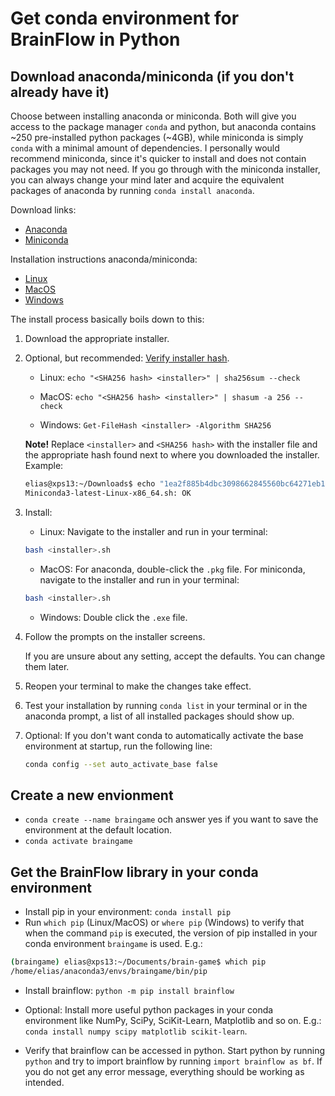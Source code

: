 # Get conda environment for BrainFlow in Python

## Download anaconda/miniconda (if you don't already have it)
Choose between installing anaconda or miniconda. Both will give you access to the package manager `conda` and python, but anaconda contains ~250 pre-installed python packages (~4GB), while miniconda is simply `conda` with a minimal amount of dependencies. I personally would recommend miniconda, since it's quicker to install and does not contain packages you may not need. If you go through with the miniconda installer, you can always change your mind later and acquire the equivalent packages of anaconda by running `conda install anaconda`.

Download links:
 - [Anaconda](https://www.anaconda.com/products/individual)
 - [Miniconda](https://docs.conda.io/en/latest/miniconda.html)

Installation instructions anaconda/miniconda:
 - [Linux](https://docs.conda.io/projects/continuumio-conda/en/latest/user-guide/install/linux.html)
 - [MacOS](https://conda.io/projects/conda/en/latest/user-guide/install/macos.html)
 - [Windows](https://docs.conda.io/projects/continuumio-conda/en/latest/user-guide/install/windows.html)
 
The install process basically boils down to this:
 1. Download the appropriate installer.
 2. Optional, but recommended: [Verify installer hash](https://conda.io/projects/conda/en/latest/user-guide/install/download.html#hash-verification).
	- Linux: `echo "<SHA256 hash> <installer>" | sha256sum --check`

	- MacOS: `echo "<SHA256 hash> <installer>" | shasum -a 256 --check`

	- Windows: `Get-FileHash <installer> -Algorithm SHA256`

	**Note!** Replace `<installer>` and `<SHA256 hash>` with the installer file and the appropriate hash found next to where you downloaded the installer. Example:
	```bash
	elias@xps13:~/Downloads$ echo "1ea2f885b4dbc3098662845560bc64271eb17085387a70c2ba3f29fff6f8d52f Miniconda3-latest-Linux-x86_64.sh" | sha256sum --check
	Miniconda3-latest-Linux-x86_64.sh: OK
	```

 3. Install:
	 - Linux: Navigate to the installer and run in your terminal:
	```bash
	bash <installer>.sh
	```
	 - MacOS: For anaconda, double-click the `.pkg` file. For miniconda, navigate to the installer and run in your terminal:
	```bash
	bash <installer>.sh
	```
	 - Windows: Double click the `.exe` file.
 	
 4. Follow the prompts on the installer screens.

	If you are unsure about any setting, accept the defaults. You can change them later.

 5. Reopen your terminal to make the changes take effect.
 
 6. Test your installation by running `conda list` in your terminal or in the anaconda prompt, a list of all installed packages should show up.

 7. Optional: If you don't want conda to automatically activate the base environment at startup, run the following line:
	```bash
	conda config --set auto_activate_base false
	```

## Create a new envionment
 - `conda create --name braingame` och answer yes if you want to save the environment at the default location.
 - `conda activate braingame`

## Get the BrainFlow library in your conda environment

 - Install pip in your environment: `conda install pip` 
 - Run `which pip` (Linux/MacOS) or `where pip` (Windows) to verify that when the command `pip` is executed, the version of pip installed in your conda environment `braingame` is used. E.g.: 
```bash
(braingame) elias@xps13:~/Documents/brain-game$ which pip
/home/elias/anaconda3/envs/braingame/bin/pip 
```
 - Install brainflow: `python -m pip install brainflow`
 - Optional: Install more useful python packages in your conda environment like NumPy, SciPy, SciKit-Learn, Matplotlib and so on. E.g.: `conda install numpy scipy matplotlib scikit-learn`.
 
 - Verify that brainflow can be accessed in python. Start python by running `python` and try to import brainflow by running `import brainflow as bf`. If you do not get any error message, everything should be working as intended.
